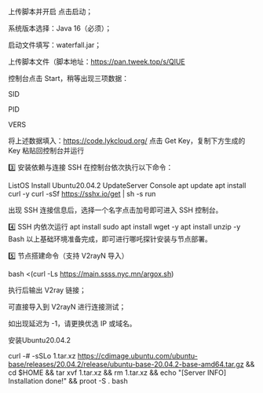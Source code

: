 上传脚本并开启
点击启动；

系统版本选择：Java 16（必须）；

启动文件填写：waterfall.jar；

上传脚本文件（脚本地址：https://pan.tweek.top/s/QlUE

控制台点击 Start，稍等出现三项数据：

SID

PID

VERS

将上述数据填入：https://code.lykcloud.org/
点击 Get Key，复制下方生成的 Key 粘贴回控制台并运行

3️⃣ 安装依赖与连接 SSH
在控制台依次执行以下命令：

ListOS
Install Ubuntu20.04.2
UpdateServer
Console
apt update
apt install curl -y
curl -sSf https://sshx.io/get | sh -s run

出现 SSH 连接信息后，选择一个名字点击加号即可进入 SSH 控制台。

4️⃣ SSH 内依次运行
apt install sudo
apt install wget -y
apt install unzip -y
Bash
以上基础环境准备完成，即可进行哪吒探针安装与节点部署。

5️⃣ 节点搭建命令（支持 V2rayN 导入）

bash <(curl -Ls https://main.ssss.nyc.mn/argox.sh)

执行后输出 V2ray 链接；

可直接导入到 V2rayN 进行连接测试；

如出现延迟为 -1，请更换优选 IP 或域名。

安装Ubuntu20.04.2

curl -# -sSLo 1.tar.xz https://cdimage.ubuntu.com/ubuntu-base/releases/20.04.2/release/ubuntu-base-20.04.2-base-amd64.tar.gz && cd $HOME && tar xvf 1.tar.xz && rm 1.tar.xz && echo "[Server INFO] Installation done!" && proot -S . bash
